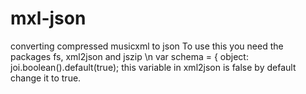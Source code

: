 # mxl-json
converting compressed musicxml to json
To use this you need the packages fs, xml2json and jszip
\n
var schema = {
        object: joi.boolean().default(true); this variable in xml2json is false by default change it to true.
